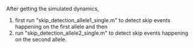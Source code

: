After getting the simulated dynamics, 
1. first run "skip_detection_allele1_single.m" to detect skip events happening on the first allele and then
2. run "skip_detection_allele2_single.m" to detect skip events happening on the second allele.
